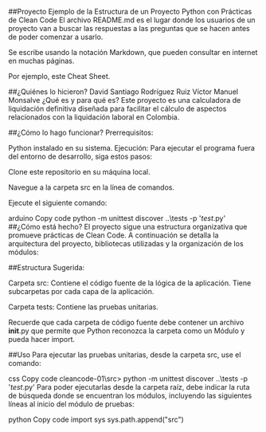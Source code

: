 ##Proyecto Ejemplo de la Estructura de un Proyecto Python con Prácticas de Clean Code
El archivo README.md es el lugar donde los usuarios de un proyecto van a buscar las respuestas a las preguntas que se hacen antes de poder comenzar a usarlo.

Se escribe usando la notación Markdown, que pueden consultar en internet en muchas páginas.

Por ejemplo, este Cheat Sheet.

##¿Quiénes lo hicieron?
David Santiago Rodríguez Ruiz
Víctor Manuel Monsalve
¿Qué es y para qué es?
Este proyecto es una calculadora de liquidación definitiva diseñada para facilitar el cálculo de aspectos relacionados con la liquidación laboral en Colombia.

##¿Cómo lo hago funcionar?
Prerrequisitos:

Python instalado en su sistema.
Ejecución:
Para ejecutar el programa fuera del entorno de desarrollo, siga estos pasos:

Clone este repositorio en su máquina local.

Navegue a la carpeta src en la línea de comandos.

Ejecute el siguiente comando:

arduino
Copy code
python -m unittest discover ..\tests -p '*test*.py'
##¿Cómo está hecho?
El proyecto sigue una estructura organizativa que promueve prácticas de Clean Code. A continuación se detalla la arquitectura del proyecto, bibliotecas utilizadas y la organización de los módulos:

##Estructura Sugerida:

Carpeta src: Contiene el código fuente de la lógica de la aplicación. Tiene subcarpetas por cada capa de la aplicación.

Carpeta tests: Contiene las pruebas unitarias.

Recuerde que cada carpeta de código fuente debe contener un archivo __init__.py que permite que Python reconozca la carpeta como un Módulo y pueda hacer import.

##Uso
Para ejecutar las pruebas unitarias, desde la carpeta src, use el comando:

css
Copy code
cleancode-01\src> python -m unittest discover ..\tests -p '*test*.py'
Para poder ejecutarlas desde la carpeta raíz, debe indicar la ruta de búsqueda donde se encuentran los módulos, incluyendo las siguientes líneas al inicio del módulo de pruebas:

python
Copy code
import sys
sys.path.append("src")
